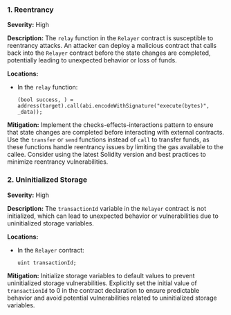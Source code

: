 ### 1. **Reentrancy**

**Severity:**
High

**Description:**
The `relay` function in the `Relayer` contract is susceptible to reentrancy attacks. An attacker can deploy a malicious contract that calls back into the `Relayer` contract before the state changes are completed, potentially leading to unexpected behavior or loss of funds.

**Locations:**

- In the `relay` function:
  ```solidity
  (bool success, ) = address(target).call(abi.encodeWithSignature("execute(bytes)", _data));
  ```

**Mitigation:**
Implement the checks-effects-interactions pattern to ensure that state changes are completed before interacting with external contracts. Use the `transfer` or `send` functions instead of `call` to transfer funds, as these functions handle reentrancy issues by limiting the gas available to the callee. Consider using the latest Solidity version and best practices to minimize reentrancy vulnerabilities.

### 2. **Uninitialized Storage**

**Severity:**
High

**Description:**
The `transactionId` variable in the `Relayer` contract is not initialized, which can lead to unexpected behavior or vulnerabilities due to uninitialized storage variables.

**Locations:**

- In the `Relayer` contract:
  ```solidity
  uint transactionId;
  ```

**Mitigation:**
Initialize storage variables to default values to prevent uninitialized storage vulnerabilities. Explicitly set the initial value of `transactionId` to 0 in the contract declaration to ensure predictable behavior and avoid potential vulnerabilities related to uninitialized storage variables.